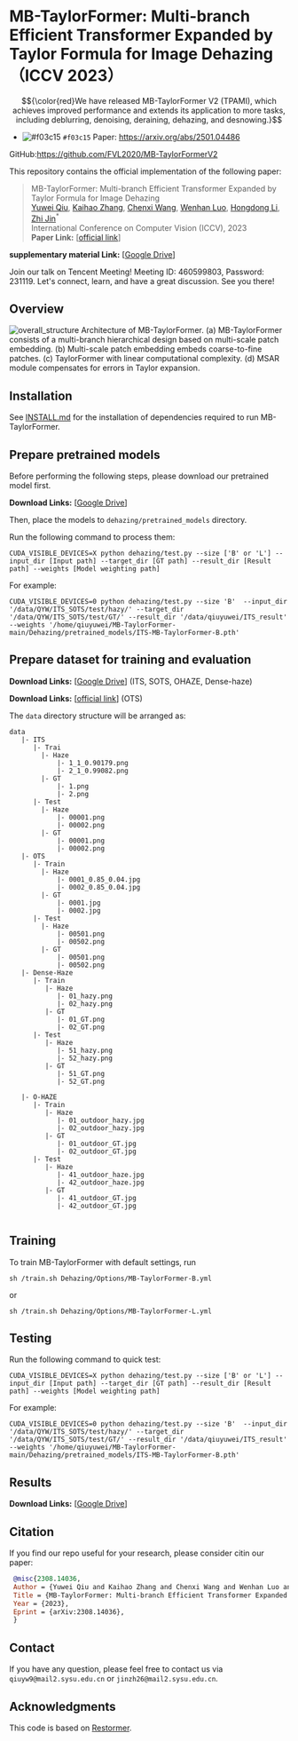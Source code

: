 # MB-TaylorFormer: Multi-branch Efficient Transformer Expanded by Taylor Formula for Image Dehazing （ICCV 2023）

$${\color{red}We have released MB-TaylorFormer V2 (TPAMI), which achieves improved performance and extends its application to more tasks, including deblurring, denoising, deraining, dehazing, and desnowing.}$$
- ![#f03c15](https://placehold.it/15/f03c15/000000?text=+) `#f03c15`
Paper: https://arxiv.org/abs/2501.04486

GitHub:https://github.com/FVL2020/MB-TaylorFormerV2


This repository contains the official implementation of the following paper:
> MB-TaylorFormer: Multi-branch Efficient Transformer Expanded by Taylor Formula for Image Dehazing<br>
> [Yuwei Qiu](https://arxiv.org/search/cs?searchtype=author&query=Qiu%2C+Y), [Kaihao Zhang](https://arxiv.org/search/cs?searchtype=author&query=Zhang%2C+K), [Chenxi Wang](https://arxiv.org/search/cs?searchtype=author&query=Wang%2C+C), [Wenhan Luo](https://arxiv.org/search/cs?searchtype=author&query=Luo%2C+W), [Hongdong Li](https://arxiv.org/search/cs?searchtype=author&query=Li%2C+H), [Zhi Jin](https://arxiv.org/search/cs?searchtype=author&query=Jin%2C+Z)<sup>*</sup><br>
> International Conference on Computer Vision (ICCV), 2023<br>
**Paper Link:** [[official link](https://arxiv.org/abs/2308.14036)]

**supplementary material Link:** [[Google Drive](https://drive.google.com/file/d/11HZeR44TpOVNSdC8loEbgSENNfHel6BC/view?usp=drive_link)] 

 Join our talk on Tencent Meeting! Meeting ID: 460599803, Password: 231119. Let's connect, learn, and have a great discussion. See you there! 

## Overview
![overall_structure](./figs/pipeline.png)
Architecture of MB-TaylorFormer. (a) MB-TaylorFormer consists of a multi-branch hierarchical design based on multi-scale patch embedding. (b) Multi-scale patch embedding embeds coarse-to-fine patches. (c) TaylorFormer with linear computational complexity. (d) MSAR module compensates for errors in Taylor expansion.

## Installation

See [INSTALL.md](https://github.com/swz30/Restormer/blob/main/INSTALL.md) for the installation of dependencies required to run MB-TaylorFormer.


## Prepare pretrained models
Before performing the following steps, please download our pretrained model first.

 **Download Links:** [[Google Drive](https://drive.google.com/drive/folders/1a01P025U6VoEOJZZr09Dew7T2epgb7D_?usp=drive_link)]

Then, place the models to `dehazing/pretrained_models` directory.

Run the following command to process them:
```shell
CUDA_VISIBLE_DEVICES=X python dehazing/test.py --size ['B' or 'L'] --input_dir [Input path] --target_dir [GT path] --result_dir [Result path] --weights [Model weighting path]
```
For example:

```
CUDA_VISIBLE_DEVICES=0 python dehazing/test.py --size 'B'  --input_dir '/data/QYW/ITS_SOTS/test/hazy/' --target_dir '/data/QYW/ITS_SOTS/test/GT/' --result_dir '/data/qiuyuwei/ITS_result' --weights '/home/qiuyuwei/MB-TaylorFormer-main/Dehazing/pretrained_models/ITS-MB-TaylorFormer-B.pth'
```

## Prepare dataset for training and evaluation
 **Download Links:** [[Google Drive](https://drive.google.com/drive/folders/1mHr9p-c895tFtyRLz1JEeEGAurTmj_v-?usp=drive_link)] (ITS, SOTS, OHAZE, Dense-haze)
 
 **Download Links:** [[official link](https://sites.google.com/view/reside-dehaze-datasets)] (OTS)
 
The `data` directory structure will be arranged as: 
```
data
   |- ITS
      |- Trai
      	|- Haze
        	|- 1_1_0.90179.png 
        	|- 2_1_0.99082.png
        |- GT
        	|- 1.png 
        	|- 2.png
      |- Test
      	|- Haze
        	|- 00001.png
        	|- 00002.png
        |- GT
        	|- 00001.png
        	|- 00002.png
   |- OTS
      |- Train
      	|- Haze
        	|- 0001_0.85_0.04.jpg
        	|- 0002_0.85_0.04.jpg
        |- GT
        	|- 0001.jpg
        	|- 0002.jpg
      |- Test
      	|- Haze
        	|- 00501.png
        	|- 00502.png
        |- GT
        	|- 00501.png
        	|- 00502.png
   |- Dense-Haze
      |- Train
         |- Haze
            |- 01_hazy.png 
            |- 02_hazy.png
         |- GT
            |- 01_GT.png 
            |- 02_GT.png
      |- Test
         |- Haze
            |- 51_hazy.png 
            |- 52_hazy.png
         |- GT
            |- 51_GT.png 
            |- 52_GT.png

   |- O-HAZE
      |- Train
         |- Haze
            |- 01_outdoor_hazy.jpg
            |- 02_outdoor_hazy.jpg
         |- GT
            |- 01_outdoor_GT.jpg 
            |- 02_outdoor_GT.jpg
      |- Test
         |- Haze
            |- 41_outdoor_haze.jpg
            |- 42_outdoor_haze.jpg
         |- GT
            |- 41_outdoor_GT.jpg
            |- 42_outdoor_GT.jpg


```



## Training

To train MB-TaylorFormer with default settings, run

```
sh /train.sh Dehazing/Options/MB-TaylorFormer-B.yml 
```

or

```
sh /train.sh Dehazing/Options/MB-TaylorFormer-L.yml
```

## Testing

Run the following command to quick test:

```shell
CUDA_VISIBLE_DEVICES=X python dehazing/test.py --size ['B' or 'L'] --input_dir [Input path] --target_dir [GT path] --result_dir [Result path] --weights [Model weighting path]
```

For example:

```
CUDA_VISIBLE_DEVICES=0 python dehazing/test.py --size 'B'  --input_dir '/data/QYW/ITS_SOTS/test/hazy/' --target_dir '/data/QYW/ITS_SOTS/test/GT/' --result_dir '/data/qiuyuwei/ITS_result' --weights '/home/qiuyuwei/MB-TaylorFormer-main/Dehazing/pretrained_models/ITS-MB-TaylorFormer-B.pth'
```

## Results
**Download Links:** [[Google Drive](https://drive.google.com/drive/folders/11RTuBBhrhFMXlnMx44v24AdukAMW-8IA?usp=drive_link)]



## Citation

   If you find our repo useful for your research, please consider citin our paper:

   ```bibtex
    @misc{2308.14036,
    Author = {Yuwei Qiu and Kaihao Zhang and Chenxi Wang and Wenhan Luo and Hongdong Li and Zhi Jin},
    Title = {MB-TaylorFormer: Multi-branch Efficient Transformer Expanded by Taylor Formula for Image Dehazing},
    Year = {2023},
    Eprint = {arXiv:2308.14036},
    }	
   ```
## Contact

If you have any question, please feel free to contact us via `qiuyw9@mail2.sysu.edu.cn` or `jinzh26@mail2.sysu.edu.cn`.

## Acknowledgments

This code is based on [Restormer](https://github.com/swz30/Restormer).
